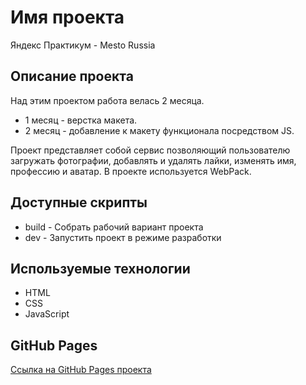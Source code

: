 # Имя проекта
Яндекс Практикум - Mesto Russia

## Описание проекта
Над этим проектом работа велась 2 месяца.
+ 1 месяц - верстка макета.
+ 2 месяц - добавление к макету функционала посредством JS.

Проект представляет собой сервис позволяющий пользователю загружать фотографии, добавлять и удалять лайки, изменять имя, профессию и аватар. В проекте используется WebPack.

## Доступные скрипты

+ build - Собрать рабочий вариант проекта
+ dev - Запустить проект в режиме разработки

## Используемые технологии
+ HTML
+ CSS
+ JavaScript

## GitHub Pages

[Ссылка на GitHub Pages проекта](https://vadimlitau.github.io/mesto-project/)
